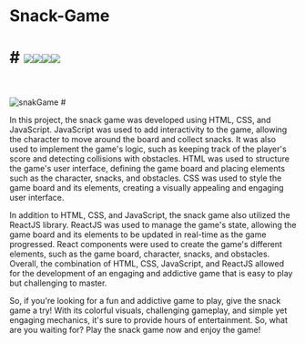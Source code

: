 # Snack-Game
# # <a href="" target="_blank"><img src="https://img.shields.io/badge/React-61DAFB.svg?style=for-the-badge&logo=React&logoColor=black" target="_blank"><a href="" target="_blank"><img src="https://img.shields.io/badge/JavaScript-F7DF1E.svg?style=for-the-badge&logo=JavaScript&logoColor=black" target="_blank"></a><a href="" target="_blank"><img src="https://img.shields.io/badge/HTML5-E34F26.svg?style=for-the-badge&logo=HTML5&logoColor=white" target="_blank"></a><a href="" target="_blank"><img src="https://img.shields.io/badge/CSS3-1572B6.svg?style=for-the-badge&logo=CSS3&logoColor=white" target="_blank"></a></a><br></br>
![snakGame](https://user-images.githubusercontent.com/108309798/232275573-600a505b-01e5-428b-8d2c-22657c0c8495.png) #

In this project, the snack game was developed using HTML, CSS, and JavaScript. JavaScript was used to add interactivity to the game, allowing the character to move around the board and collect snacks. It was also used to implement the game's logic, such as keeping track of the player's score and detecting collisions with obstacles. HTML was used to structure the game's user interface, defining the game board and placing elements such as the character, snacks, and obstacles. CSS was used to style the game board and its elements, creating a visually appealing and engaging user interface.

In addition to HTML, CSS, and JavaScript, the snack game also utilized the ReactJS library. ReactJS was used to manage the game's state, allowing the game board and its elements to be updated in real-time as the game progressed. React components were used to create the game's different elements, such as the game board, character, snacks, and obstacles. Overall, the combination of HTML, CSS, JavaScript, and ReactJS allowed for the development of an engaging and addictive game that is easy to play but challenging to master.

So, if you're looking for a fun and addictive game to play, give the snack game a try! With its colorful visuals, challenging gameplay, and simple yet engaging mechanics, it's sure to provide hours of entertainment. So, what are you waiting for? Play the snack game now and enjoy the game!
